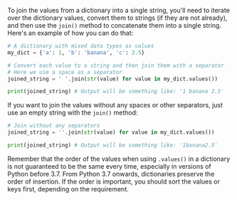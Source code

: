 

To join the values from a dictionary into a single string, you'll need to iterate over the dictionary values, convert them to strings (if they are not already), and then use the `join()` method to concatenate them into a single string. Here's an example of how you can do that:

```python
# A dictionary with mixed data types as values
my_dict = {'a': 1, 'b': 'banana', 'c': 2.5}

# Convert each value to a string and then join them with a separator
# Here we use a space as a separator
joined_string = ' '.join(str(value) for value in my_dict.values())

print(joined_string) # Output will be something like: '1 banana 2.5'
```

If you want to join the values without any spaces or other separators, just use an empty string with the `join()` method:

```python
# Join without any separators
joined_string = ''.join(str(value) for value in my_dict.values())

print(joined_string) # Output will be something like: '1banana2.5'
```

Remember that the order of the values when using `.values()` in a dictionary is not guaranteed to be the same every time, especially in versions of Python before 3.7. From Python 3.7 onwards, dictionaries preserve the order of insertion. If the order is important, you should sort the values or keys first, depending on the requirement.